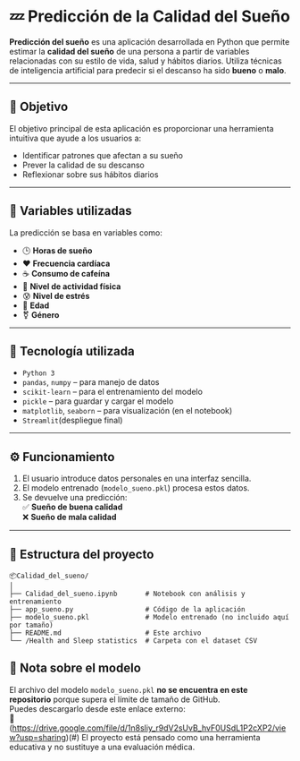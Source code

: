 # 💤 Predicción de la Calidad del Sueño

**Predicción del sueño** es una aplicación desarrollada en Python que permite estimar la **calidad del sueño** de una persona a partir de variables relacionadas con su estilo de vida, salud y hábitos diarios. Utiliza técnicas de inteligencia artificial para predecir si el descanso ha sido **bueno** o **malo**.

---

## 🎯 Objetivo

El objetivo principal de esta aplicación es proporcionar una herramienta intuitiva que ayude a los usuarios a:

- Identificar patrones que afectan a su sueño
- Prever la calidad de su descanso
- Reflexionar sobre sus hábitos diarios

---

## 🧾 Variables utilizadas

La predicción se basa en variables como:

- 🕒 **Horas de sueño**
- ❤️ **Frecuencia cardíaca**
- ☕ **Consumo de cafeína**
- 🏃 **Nivel de actividad física**
- 😰 **Nivel de estrés**
- 🎂 **Edad**
- ⚧ **Género**

---

## 🧠 Tecnología utilizada

- `Python 3`
- `pandas`, `numpy` – para manejo de datos
- `scikit-learn` – para el entrenamiento del modelo
- `pickle` – para guardar y cargar el modelo
- `matplotlib`, `seaborn` – para visualización (en el notebook)
- `Streamlit`(despliegue final) 

---

## ⚙️ Funcionamiento

1. El usuario introduce datos personales en una interfaz sencilla.
2. El modelo entrenado (`modelo_sueno.pkl`) procesa estos datos.
3. Se devuelve una predicción:  
   ✅ **Sueño de buena calidad**  
   ❌ **Sueño de mala calidad**

---

## 📁 Estructura del proyecto
 ```
📦Calidad_del_sueno/
│
├── Calidad_del_sueno.ipynb       # Notebook con análisis y entrenamiento
├── app_sueno.py                  # Código de la aplicación
├── modelo_sueno.pkl              # Modelo entrenado (no incluido aquí por tamaño)
├── README.md                     # Este archivo
└── /Health and Sleep statistics  # Carpeta con el dataset CSV
```



## 🚫 Nota sobre el modelo

El archivo del modelo `modelo_sueno.pkl` **no se encuentra en este repositorio** porque supera el límite de tamaño de GitHub.  
Puedes descargarlo desde este enlace externo:  
🔗 (https://drive.google.com/file/d/1n8sliy_r9dV2sUvB_hvF0USdL1P2cXP2/view?usp=sharing)(#)
El proyecto está pensado como una herramienta educativa y no sustituye a una evaluación médica.


